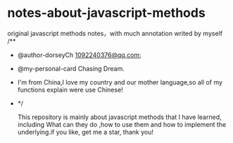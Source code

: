 # notes-about-javascript-methods
original javascript methods notes，with much annotation  writed by myself
/**
 * @author-dorseyCh  1092240376@qq.com;
 * @my-personal-card  Chasing Dream.
 * I'm from China,I love my country and our mother language,so all of my functions explain were use Chinese!
 * */
 
    This repository is mainly about javascript methods that I have learned, including What can they do ,how to use them and how to implement 
the underlying.if you like, get me a star, thank you!
